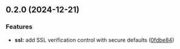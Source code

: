 ## 0.2.0 (2024-12-21)


### Features

* **ssl:** add SSL verification control with secure defaults ([0fdbe84](https://github.com/zenturacp/mcp-rest-api/commit/0fdbe844dd4ce8b79f38a33df323a29e28253724))

